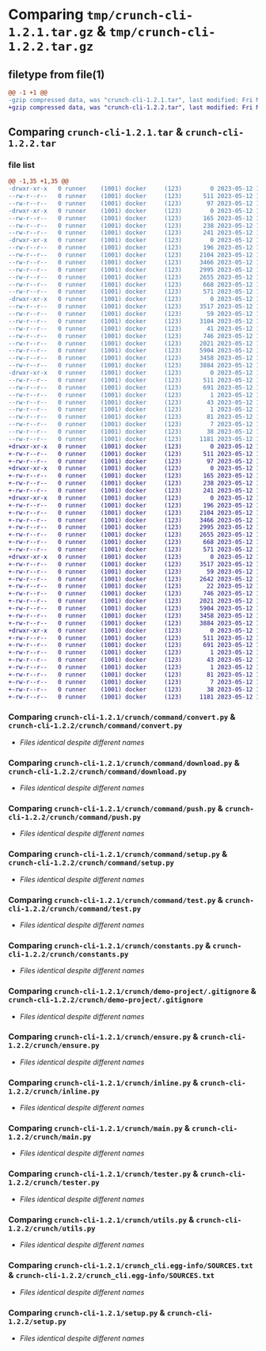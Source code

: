 # Comparing `tmp/crunch-cli-1.2.1.tar.gz` & `tmp/crunch-cli-1.2.2.tar.gz`

## filetype from file(1)

```diff
@@ -1 +1 @@
-gzip compressed data, was "crunch-cli-1.2.1.tar", last modified: Fri May 12 10:10:48 2023, max compression
+gzip compressed data, was "crunch-cli-1.2.2.tar", last modified: Fri May 12 10:13:35 2023, max compression
```

## Comparing `crunch-cli-1.2.1.tar` & `crunch-cli-1.2.2.tar`

### file list

```diff
@@ -1,35 +1,35 @@
-drwxr-xr-x   0 runner    (1001) docker     (123)        0 2023-05-12 10:10:48.590359 crunch-cli-1.2.1/
--rw-r--r--   0 runner    (1001) docker     (123)      511 2023-05-12 10:10:48.590359 crunch-cli-1.2.1/PKG-INFO
--rw-r--r--   0 runner    (1001) docker     (123)       97 2023-05-12 10:10:40.000000 crunch-cli-1.2.1/README.md
-drwxr-xr-x   0 runner    (1001) docker     (123)        0 2023-05-12 10:10:48.586359 crunch-cli-1.2.1/crunch/
--rw-r--r--   0 runner    (1001) docker     (123)      165 2023-05-12 10:10:40.000000 crunch-cli-1.2.1/crunch/__init__.py
--rw-r--r--   0 runner    (1001) docker     (123)      238 2023-05-12 10:10:40.000000 crunch-cli-1.2.1/crunch/__version__.py
--rw-r--r--   0 runner    (1001) docker     (123)      241 2023-05-12 10:10:40.000000 crunch-cli-1.2.1/crunch/api.py
-drwxr-xr-x   0 runner    (1001) docker     (123)        0 2023-05-12 10:10:48.586359 crunch-cli-1.2.1/crunch/command/
--rw-r--r--   0 runner    (1001) docker     (123)      196 2023-05-12 10:10:40.000000 crunch-cli-1.2.1/crunch/command/__init__.py
--rw-r--r--   0 runner    (1001) docker     (123)     2104 2023-05-12 10:10:40.000000 crunch-cli-1.2.1/crunch/command/convert.py
--rw-r--r--   0 runner    (1001) docker     (123)     3466 2023-05-12 10:10:40.000000 crunch-cli-1.2.1/crunch/command/download.py
--rw-r--r--   0 runner    (1001) docker     (123)     2995 2023-05-12 10:10:40.000000 crunch-cli-1.2.1/crunch/command/push.py
--rw-r--r--   0 runner    (1001) docker     (123)     2655 2023-05-12 10:10:40.000000 crunch-cli-1.2.1/crunch/command/setup.py
--rw-r--r--   0 runner    (1001) docker     (123)      668 2023-05-12 10:10:40.000000 crunch-cli-1.2.1/crunch/command/test.py
--rw-r--r--   0 runner    (1001) docker     (123)      571 2023-05-12 10:10:40.000000 crunch-cli-1.2.1/crunch/constants.py
-drwxr-xr-x   0 runner    (1001) docker     (123)        0 2023-05-12 10:10:48.590359 crunch-cli-1.2.1/crunch/demo-project/
--rw-r--r--   0 runner    (1001) docker     (123)     3517 2023-05-12 10:10:40.000000 crunch-cli-1.2.1/crunch/demo-project/.gitignore
--rw-r--r--   0 runner    (1001) docker     (123)       59 2023-05-12 10:10:40.000000 crunch-cli-1.2.1/crunch/demo-project/files.json
--rw-r--r--   0 runner    (1001) docker     (123)     3104 2023-05-12 10:10:40.000000 crunch-cli-1.2.1/crunch/demo-project/main.py
--rw-r--r--   0 runner    (1001) docker     (123)       41 2023-05-12 10:10:40.000000 crunch-cli-1.2.1/crunch/demo-project/requirements.txt
--rw-r--r--   0 runner    (1001) docker     (123)      746 2023-05-12 10:10:40.000000 crunch-cli-1.2.1/crunch/ensure.py
--rw-r--r--   0 runner    (1001) docker     (123)     2021 2023-05-12 10:10:40.000000 crunch-cli-1.2.1/crunch/inline.py
--rw-r--r--   0 runner    (1001) docker     (123)     5904 2023-05-12 10:10:40.000000 crunch-cli-1.2.1/crunch/main.py
--rw-r--r--   0 runner    (1001) docker     (123)     3458 2023-05-12 10:10:40.000000 crunch-cli-1.2.1/crunch/tester.py
--rw-r--r--   0 runner    (1001) docker     (123)     3884 2023-05-12 10:10:40.000000 crunch-cli-1.2.1/crunch/utils.py
-drwxr-xr-x   0 runner    (1001) docker     (123)        0 2023-05-12 10:10:48.590359 crunch-cli-1.2.1/crunch_cli.egg-info/
--rw-r--r--   0 runner    (1001) docker     (123)      511 2023-05-12 10:10:48.000000 crunch-cli-1.2.1/crunch_cli.egg-info/PKG-INFO
--rw-r--r--   0 runner    (1001) docker     (123)      691 2023-05-12 10:10:48.000000 crunch-cli-1.2.1/crunch_cli.egg-info/SOURCES.txt
--rw-r--r--   0 runner    (1001) docker     (123)        1 2023-05-12 10:10:48.000000 crunch-cli-1.2.1/crunch_cli.egg-info/dependency_links.txt
--rw-r--r--   0 runner    (1001) docker     (123)       43 2023-05-12 10:10:48.000000 crunch-cli-1.2.1/crunch_cli.egg-info/entry_points.txt
--rw-r--r--   0 runner    (1001) docker     (123)        1 2023-05-12 10:10:48.000000 crunch-cli-1.2.1/crunch_cli.egg-info/not-zip-safe
--rw-r--r--   0 runner    (1001) docker     (123)       81 2023-05-12 10:10:48.000000 crunch-cli-1.2.1/crunch_cli.egg-info/requires.txt
--rw-r--r--   0 runner    (1001) docker     (123)        7 2023-05-12 10:10:48.000000 crunch-cli-1.2.1/crunch_cli.egg-info/top_level.txt
--rw-r--r--   0 runner    (1001) docker     (123)       38 2023-05-12 10:10:48.594359 crunch-cli-1.2.1/setup.cfg
--rw-r--r--   0 runner    (1001) docker     (123)     1181 2023-05-12 10:10:40.000000 crunch-cli-1.2.1/setup.py
+drwxr-xr-x   0 runner    (1001) docker     (123)        0 2023-05-12 10:13:35.885020 crunch-cli-1.2.2/
+-rw-r--r--   0 runner    (1001) docker     (123)      511 2023-05-12 10:13:35.885020 crunch-cli-1.2.2/PKG-INFO
+-rw-r--r--   0 runner    (1001) docker     (123)       97 2023-05-12 10:13:27.000000 crunch-cli-1.2.2/README.md
+drwxr-xr-x   0 runner    (1001) docker     (123)        0 2023-05-12 10:13:35.885020 crunch-cli-1.2.2/crunch/
+-rw-r--r--   0 runner    (1001) docker     (123)      165 2023-05-12 10:13:27.000000 crunch-cli-1.2.2/crunch/__init__.py
+-rw-r--r--   0 runner    (1001) docker     (123)      238 2023-05-12 10:13:27.000000 crunch-cli-1.2.2/crunch/__version__.py
+-rw-r--r--   0 runner    (1001) docker     (123)      241 2023-05-12 10:13:27.000000 crunch-cli-1.2.2/crunch/api.py
+drwxr-xr-x   0 runner    (1001) docker     (123)        0 2023-05-12 10:13:35.885020 crunch-cli-1.2.2/crunch/command/
+-rw-r--r--   0 runner    (1001) docker     (123)      196 2023-05-12 10:13:27.000000 crunch-cli-1.2.2/crunch/command/__init__.py
+-rw-r--r--   0 runner    (1001) docker     (123)     2104 2023-05-12 10:13:27.000000 crunch-cli-1.2.2/crunch/command/convert.py
+-rw-r--r--   0 runner    (1001) docker     (123)     3466 2023-05-12 10:13:27.000000 crunch-cli-1.2.2/crunch/command/download.py
+-rw-r--r--   0 runner    (1001) docker     (123)     2995 2023-05-12 10:13:27.000000 crunch-cli-1.2.2/crunch/command/push.py
+-rw-r--r--   0 runner    (1001) docker     (123)     2655 2023-05-12 10:13:27.000000 crunch-cli-1.2.2/crunch/command/setup.py
+-rw-r--r--   0 runner    (1001) docker     (123)      668 2023-05-12 10:13:27.000000 crunch-cli-1.2.2/crunch/command/test.py
+-rw-r--r--   0 runner    (1001) docker     (123)      571 2023-05-12 10:13:27.000000 crunch-cli-1.2.2/crunch/constants.py
+drwxr-xr-x   0 runner    (1001) docker     (123)        0 2023-05-12 10:13:35.885020 crunch-cli-1.2.2/crunch/demo-project/
+-rw-r--r--   0 runner    (1001) docker     (123)     3517 2023-05-12 10:13:27.000000 crunch-cli-1.2.2/crunch/demo-project/.gitignore
+-rw-r--r--   0 runner    (1001) docker     (123)       59 2023-05-12 10:13:27.000000 crunch-cli-1.2.2/crunch/demo-project/files.json
+-rw-r--r--   0 runner    (1001) docker     (123)     2642 2023-05-12 10:13:27.000000 crunch-cli-1.2.2/crunch/demo-project/main.py
+-rw-r--r--   0 runner    (1001) docker     (123)       22 2023-05-12 10:13:27.000000 crunch-cli-1.2.2/crunch/demo-project/requirements.txt
+-rw-r--r--   0 runner    (1001) docker     (123)      746 2023-05-12 10:13:27.000000 crunch-cli-1.2.2/crunch/ensure.py
+-rw-r--r--   0 runner    (1001) docker     (123)     2021 2023-05-12 10:13:27.000000 crunch-cli-1.2.2/crunch/inline.py
+-rw-r--r--   0 runner    (1001) docker     (123)     5904 2023-05-12 10:13:27.000000 crunch-cli-1.2.2/crunch/main.py
+-rw-r--r--   0 runner    (1001) docker     (123)     3458 2023-05-12 10:13:27.000000 crunch-cli-1.2.2/crunch/tester.py
+-rw-r--r--   0 runner    (1001) docker     (123)     3884 2023-05-12 10:13:27.000000 crunch-cli-1.2.2/crunch/utils.py
+drwxr-xr-x   0 runner    (1001) docker     (123)        0 2023-05-12 10:13:35.885020 crunch-cli-1.2.2/crunch_cli.egg-info/
+-rw-r--r--   0 runner    (1001) docker     (123)      511 2023-05-12 10:13:35.000000 crunch-cli-1.2.2/crunch_cli.egg-info/PKG-INFO
+-rw-r--r--   0 runner    (1001) docker     (123)      691 2023-05-12 10:13:35.000000 crunch-cli-1.2.2/crunch_cli.egg-info/SOURCES.txt
+-rw-r--r--   0 runner    (1001) docker     (123)        1 2023-05-12 10:13:35.000000 crunch-cli-1.2.2/crunch_cli.egg-info/dependency_links.txt
+-rw-r--r--   0 runner    (1001) docker     (123)       43 2023-05-12 10:13:35.000000 crunch-cli-1.2.2/crunch_cli.egg-info/entry_points.txt
+-rw-r--r--   0 runner    (1001) docker     (123)        1 2023-05-12 10:13:35.000000 crunch-cli-1.2.2/crunch_cli.egg-info/not-zip-safe
+-rw-r--r--   0 runner    (1001) docker     (123)       81 2023-05-12 10:13:35.000000 crunch-cli-1.2.2/crunch_cli.egg-info/requires.txt
+-rw-r--r--   0 runner    (1001) docker     (123)        7 2023-05-12 10:13:35.000000 crunch-cli-1.2.2/crunch_cli.egg-info/top_level.txt
+-rw-r--r--   0 runner    (1001) docker     (123)       38 2023-05-12 10:13:35.885020 crunch-cli-1.2.2/setup.cfg
+-rw-r--r--   0 runner    (1001) docker     (123)     1181 2023-05-12 10:13:27.000000 crunch-cli-1.2.2/setup.py
```

### Comparing `crunch-cli-1.2.1/crunch/command/convert.py` & `crunch-cli-1.2.2/crunch/command/convert.py`

 * *Files identical despite different names*

### Comparing `crunch-cli-1.2.1/crunch/command/download.py` & `crunch-cli-1.2.2/crunch/command/download.py`

 * *Files identical despite different names*

### Comparing `crunch-cli-1.2.1/crunch/command/push.py` & `crunch-cli-1.2.2/crunch/command/push.py`

 * *Files identical despite different names*

### Comparing `crunch-cli-1.2.1/crunch/command/setup.py` & `crunch-cli-1.2.2/crunch/command/setup.py`

 * *Files identical despite different names*

### Comparing `crunch-cli-1.2.1/crunch/command/test.py` & `crunch-cli-1.2.2/crunch/command/test.py`

 * *Files identical despite different names*

### Comparing `crunch-cli-1.2.1/crunch/constants.py` & `crunch-cli-1.2.2/crunch/constants.py`

 * *Files identical despite different names*

### Comparing `crunch-cli-1.2.1/crunch/demo-project/.gitignore` & `crunch-cli-1.2.2/crunch/demo-project/.gitignore`

 * *Files identical despite different names*

### Comparing `crunch-cli-1.2.1/crunch/ensure.py` & `crunch-cli-1.2.2/crunch/ensure.py`

 * *Files identical despite different names*

### Comparing `crunch-cli-1.2.1/crunch/inline.py` & `crunch-cli-1.2.2/crunch/inline.py`

 * *Files identical despite different names*

### Comparing `crunch-cli-1.2.1/crunch/main.py` & `crunch-cli-1.2.2/crunch/main.py`

 * *Files identical despite different names*

### Comparing `crunch-cli-1.2.1/crunch/tester.py` & `crunch-cli-1.2.2/crunch/tester.py`

 * *Files identical despite different names*

### Comparing `crunch-cli-1.2.1/crunch/utils.py` & `crunch-cli-1.2.2/crunch/utils.py`

 * *Files identical despite different names*

### Comparing `crunch-cli-1.2.1/crunch_cli.egg-info/SOURCES.txt` & `crunch-cli-1.2.2/crunch_cli.egg-info/SOURCES.txt`

 * *Files identical despite different names*

### Comparing `crunch-cli-1.2.1/setup.py` & `crunch-cli-1.2.2/setup.py`

 * *Files identical despite different names*

